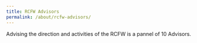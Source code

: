 ```yaml
---
title: RCFW Advisors
permalink: /about/rcfw-advisors/
---
```

Advising the direction and activities of the RCFW is a pannel of 10 Advisors.
